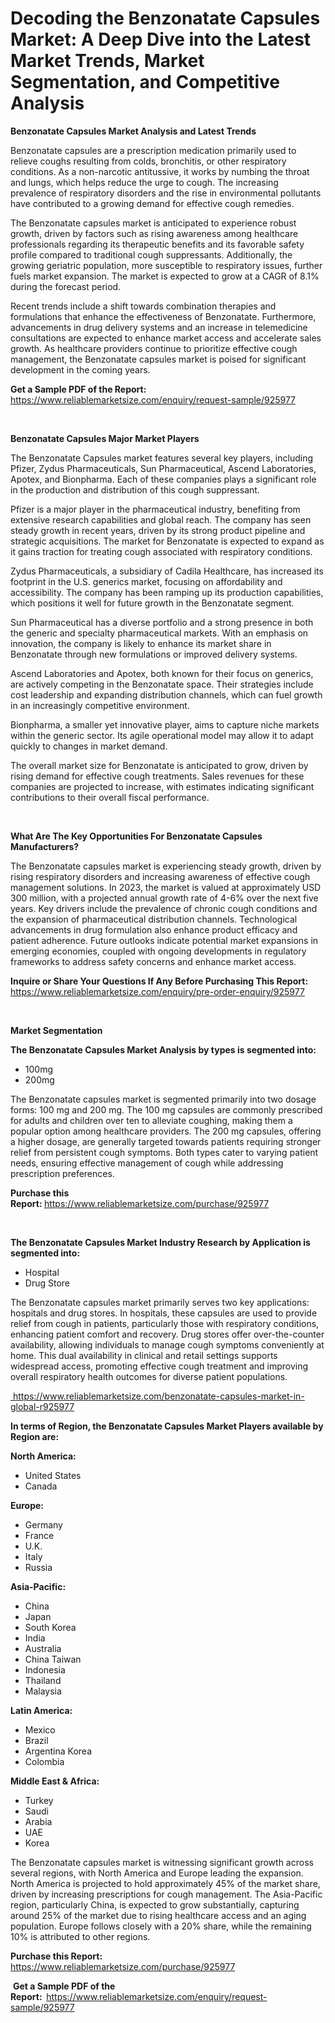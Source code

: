 <p><h1>Decoding the Benzonatate Capsules Market: A Deep Dive into the Latest Market Trends, Market Segmentation, and Competitive Analysis</h1></p><p><strong>Benzonatate Capsules Market Analysis and Latest Trends</strong></p>
<p><p>Benzonatate capsules are a prescription medication primarily used to relieve coughs resulting from colds, bronchitis, or other respiratory conditions. As a non-narcotic antitussive, it works by numbing the throat and lungs, which helps reduce the urge to cough. The increasing prevalence of respiratory disorders and the rise in environmental pollutants have contributed to a growing demand for effective cough remedies.</p><p>The Benzonatate capsules market is anticipated to experience robust growth, driven by factors such as rising awareness among healthcare professionals regarding its therapeutic benefits and its favorable safety profile compared to traditional cough suppressants. Additionally, the growing geriatric population, more susceptible to respiratory issues, further fuels market expansion. The market is expected to grow at a CAGR of 8.1% during the forecast period.</p><p>Recent trends include a shift towards combination therapies and formulations that enhance the effectiveness of Benzonatate. Furthermore, advancements in drug delivery systems and an increase in telemedicine consultations are expected to enhance market access and accelerate sales growth. As healthcare providers continue to prioritize effective cough management, the Benzonatate capsules market is poised for significant development in the coming years.</p></p>
<p><strong>Get a Sample PDF of the Report:&nbsp;</strong> <a href="https://www.reliablemarketsize.com/enquiry/request-sample/925977?utm_campaign=2930&utm_medium=2&utm_source=Github&utm_content=ia&utm_term=19042025&utm_id=benzonatate-capsules">https://www.reliablemarketsize.com/enquiry/request-sample/925977</a></p>
<p>&nbsp;</p>
<p><strong>Benzonatate Capsules Major Market Players</strong></p>
<p><p>The Benzonatate Capsules market features several key players, including Pfizer, Zydus Pharmaceuticals, Sun Pharmaceutical, Ascend Laboratories, Apotex, and Bionpharma. Each of these companies plays a significant role in the production and distribution of this cough suppressant.</p><p>Pfizer is a major player in the pharmaceutical industry, benefiting from extensive research capabilities and global reach. The company has seen steady growth in recent years, driven by its strong product pipeline and strategic acquisitions. The market for Benzonatate is expected to expand as it gains traction for treating cough associated with respiratory conditions.</p><p>Zydus Pharmaceuticals, a subsidiary of Cadila Healthcare, has increased its footprint in the U.S. generics market, focusing on affordability and accessibility. The company has been ramping up its production capabilities, which positions it well for future growth in the Benzonatate segment.</p><p>Sun Pharmaceutical has a diverse portfolio and a strong presence in both the generic and specialty pharmaceutical markets. With an emphasis on innovation, the company is likely to enhance its market share in Benzonatate through new formulations or improved delivery systems.</p><p>Ascend Laboratories and Apotex, both known for their focus on generics, are actively competing in the Benzonatate space. Their strategies include cost leadership and expanding distribution channels, which can fuel growth in an increasingly competitive environment.</p><p>Bionpharma, a smaller yet innovative player, aims to capture niche markets within the generic sector. Its agile operational model may allow it to adapt quickly to changes in market demand.</p><p>The overall market size for Benzonatate is anticipated to grow, driven by rising demand for effective cough treatments. Sales revenues for these companies are projected to increase, with estimates indicating significant contributions to their overall fiscal performance.</p></p>
<p>&nbsp;</p>
<p><strong>What Are The Key Opportunities For Benzonatate Capsules Manufacturers?</strong></p>
<p><p>The Benzonatate capsules market is experiencing steady growth, driven by rising respiratory disorders and increasing awareness of effective cough management solutions. In 2023, the market is valued at approximately USD 300 million, with a projected annual growth rate of 4-6% over the next five years. Key drivers include the prevalence of chronic cough conditions and the expansion of pharmaceutical distribution channels. Technological advancements in drug formulation also enhance product efficacy and patient adherence. Future outlooks indicate potential market expansions in emerging economies, coupled with ongoing developments in regulatory frameworks to address safety concerns and enhance market access.</p></p>
<p><strong>Inquire or Share Your Questions If Any Before Purchasing This Report:</strong> <a href="https://www.reliablemarketsize.com/enquiry/pre-order-enquiry/925977?utm_campaign=2930&utm_medium=2&utm_source=Github&utm_content=ia&utm_term=19042025&utm_id=benzonatate-capsules">https://www.reliablemarketsize.com/enquiry/pre-order-enquiry/925977</a></p>
<p>&nbsp;</p>
<p><strong>Market Segmentation</strong></p>
<p><strong>The Benzonatate Capsules Market Analysis by types is segmented into:</strong></p>
<p><ul><li>100mg</li><li>200mg</li></ul></p>
<p><p>The Benzonatate capsules market is segmented primarily into two dosage forms: 100 mg and 200 mg. The 100 mg capsules are commonly prescribed for adults and children over ten to alleviate coughing, making them a popular option among healthcare providers. The 200 mg capsules, offering a higher dosage, are generally targeted towards patients requiring stronger relief from persistent cough symptoms. Both types cater to varying patient needs, ensuring effective management of cough while addressing prescription preferences.</p></p>
<p><strong>Purchase this Report:&nbsp;</strong><a href="https://www.reliablemarketsize.com/purchase/925977?utm_campaign=2930&utm_medium=2&utm_source=Github&utm_content=ia&utm_term=19042025&utm_id=benzonatate-capsules">https://www.reliablemarketsize.com/purchase/925977</a></p>
<p>&nbsp;</p>
<p><strong>The Benzonatate Capsules Market Industry Research by Application is segmented into:</strong></p>
<p><ul><li>Hospital</li><li>Drug Store</li></ul></p>
<p><p>The Benzonatate capsules market primarily serves two key applications: hospitals and drug stores. In hospitals, these capsules are used to provide relief from cough in patients, particularly those with respiratory conditions, enhancing patient comfort and recovery. Drug stores offer over-the-counter availability, allowing individuals to manage cough symptoms conveniently at home. This dual availability in clinical and retail settings supports widespread access, promoting effective cough treatment and improving overall respiratory health outcomes for diverse patient populations.</p></p>
<p><a href="https://www.reliablemarketsize.com/benzonatate-capsules-market-in-global-r925977?utm_campaign=2930&utm_medium=2&utm_source=Github&utm_content=ia&utm_term=19042025&utm_id=benzonatate-capsules">&nbsp;https://www.reliablemarketsize.com/benzonatate-capsules-market-in-global-r925977</a></p>
<p><strong>In terms of Region, the Benzonatate Capsules Market Players available by Region are:</strong></p>
<p>
    <p> <strong> North America: </strong>
        <ul>
            <li>United States</li>
            <li>Canada</li>
        </ul>
        </p> 
    <p> <strong> Europe: </strong>
        <ul>
            <li>Germany</li>
            <li>France</li>
            <li>U.K.</li>
            <li>Italy</li>
            <li>Russia</li>
        </ul>
        </p> 
    <p> <strong> Asia-Pacific: </strong>
        <ul>
            <li>China</li>
            <li>Japan</li>
            <li>South Korea</li>
            <li>India</li>
            <li>Australia</li>
            <li>China Taiwan</li>
            <li>Indonesia</li>
            <li>Thailand</li>
            <li>Malaysia</li>
        </ul>
        </p> 
    <p> <strong> Latin America: </strong>
        <ul>
            <li>Mexico</li>
            <li>Brazil</li>
            <li>Argentina Korea</li>
            <li>Colombia</li>
        </ul>
        </p> 
    <p> <strong> Middle East & Africa: </strong>
        <ul>
            <li>Turkey</li>
            <li>Saudi</li>
            <li>Arabia</li>
            <li>UAE</li>
            <li>Korea</li>
        </ul>
    </p>
    </p>
<p><p>The Benzonatate capsules market is witnessing significant growth across several regions, with North America and Europe leading the expansion. North America is projected to hold approximately 45% of the market share, driven by increasing prescriptions for cough management. The Asia-Pacific region, particularly China, is expected to grow substantially, capturing around 25% of the market due to rising healthcare access and an aging population. Europe follows closely with a 20% share, while the remaining 10% is attributed to other regions.</p></p>
<p><strong>Purchase this Report: </strong><a href="https://www.reliablemarketsize.com/purchase/925977?utm_campaign=2930&utm_medium=2&utm_source=Github&utm_content=ia&utm_term=19042025&utm_id=benzonatate-capsules">https://www.reliablemarketsize.com/purchase/925977</a></p>
<p>&nbsp;<strong>Get a Sample PDF of the Report:&nbsp;&nbsp;</strong><a href="https://www.reliablemarketsize.com/enquiry/request-sample/925977?utm_campaign=2930&utm_medium=2&utm_source=Github&utm_content=ia&utm_term=19042025&utm_id=benzonatate-capsules">https://www.reliablemarketsize.com/enquiry/request-sample/925977</a></p>
<p><strong></strong></p>
<p><p></p><p></p><p></p></p>